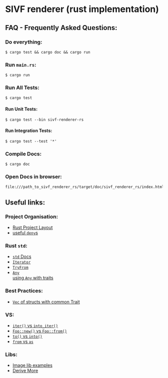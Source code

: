# SIVF renderer (rust implementation)



## FAQ - Frequently Asked Questions:
### Do everything:
```
$ cargo test && cargo doc && cargo run
```

### Run `main.rs`:
```
$ cargo run
```

### Run All Tests:
```
$ cargo test
```
#### Run Unit Tests:
```
$ cargo test --bin sivf-renderer-rs
```
#### Run Integration Tests:
```
$ cargo test --test '*'
```

### Compile Docs:
```
$ cargo doc
```

### Open Docs in browser:
```
file:///path_to_sivf_renderer_rs/target/doc/sivf_renderer_rs/index.html
```



## Useful links:
### Project Organisation:
- [Rust Project Layout](https://doc.rust-lang.org/cargo/guide/project-layout.html)
- [useful `deny`s](https://rust-unofficial.github.io/patterns/anti_patterns/deny-warnings.html)

### Rust `std`:
- [`std` Docs](https://doc.rust-lang.org/std/)
- [`Iterator`](https://doc.rust-lang.org/stable/std/iter/trait.Iterator.html)
- [`TryFrom`](https://doc.rust-lang.org/std/convert/trait.TryFrom.html)
- [`Any`](https://doc.rust-lang.org/std/any/trait.Any.html)  
  [using `Any` with traits](https://stackoverflow.com/questions/42056422/using-any-with-traits-in-rust)

### Best Practices:
- [`Vec` of structs with common Trait](https://doc.rust-lang.org/book/ch17-02-trait-objects.html)

### VS:
- [`iter()` vs `into_iter()`](https://stackoverflow.com/questions/34733811/what-is-the-difference-between-iter-and-into-iter)
- [`Foo::new()` vs `Foo::from()`](https://t.me/rust_beginners_ru/127903)
- [`to()` vs `into()`](https://stackoverflow.com/questions/25316115/difference-between-tostring-and-intostring)
- [`from` vs `as`](https://stackoverflow.com/questions/48795329/what-is-the-difference-between-fromfrom-and-as-in-rust)

### Libs:
- [Image lib examples](https://github.com/image-rs/image/tree/master/examples)
- [Derive More](https://docs.rs/derive_more/0.99.16/derive_more/index.html)
